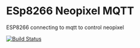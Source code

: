# ESp8266 Neopixel MQTT
ESP8266 connecting to mqtt to control neopixel

[![Build Status](https://travis-ci.org/itsamenathan/esp8266-neopixel-mqtt.svg?branch=master)](https://travis-ci.org/itsamenathan/esp8266-neopixel-mqtt)
